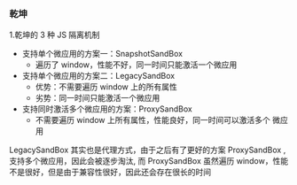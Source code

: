 ### 乾坤

1.乾坤的 3 种 JS 隔离机制

- 支持单个微应用的方案一：SnapshotSandBox
  - 遍历了 window，性能不好，同一时间只能激活一个微应用
- 支持单个微应用的方案二：LegacySandBox
  - 优势：不需要遍历 window 上的所有属性
  - 劣势：同一时间只能激活一个微应用
- 支持同时激活多个微应用的方案：ProxySandBox
  - 不需要遍历 window 上所有属性，性能良好，同一时间可以激活多个 微应用

LegacySandBox 其实也是代理方式，由于之后有了更好的方案 ProxySandBox ,支持多个微应用，因此会被逐步淘汰, 而 ProxySandBox 虽然遍历 window，性能不是很好，但是由于兼容性很好，因此还会存在很长的时间
